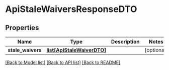 # ApiStaleWaiversResponseDTO

## Properties
Name | Type | Description | Notes
------------ | ------------- | ------------- | -------------
**stale_waivers** | [**list[ApiStaleWaiverDTO]**](ApiStaleWaiverDTO.md) |  | [optional] 

[[Back to Model list]](../README.md#documentation-for-models) [[Back to API list]](../README.md#documentation-for-api-endpoints) [[Back to README]](../README.md)

